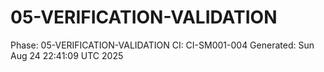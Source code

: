 # 05-VERIFICATION-VALIDATION
Phase: 05-VERIFICATION-VALIDATION
CI: CI-SM001-004
Generated: Sun Aug 24 22:41:09 UTC 2025
